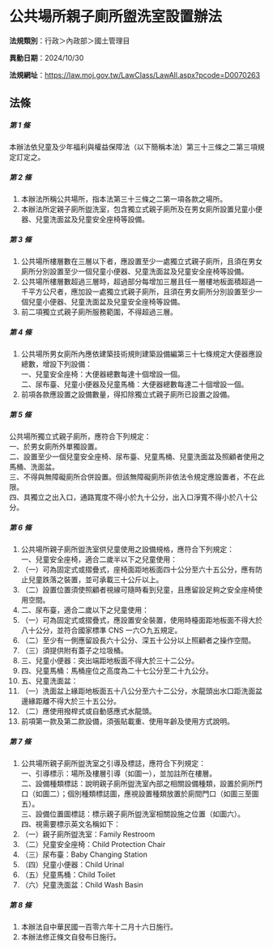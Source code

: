 # 公共場所親子廁所盥洗室設置辦法

**法規類別**：行政＞內政部＞國土管理目

**異動日期**：2024/10/30  

**法規網址**：https://law.moj.gov.tw/LawClass/LawAll.aspx?pcode=D0070263





## 法條
##### 第 1 條
本辦法依兒童及少年福利與權益保障法（以下簡稱本法）第三十三條之二第三項規定訂定之。

##### 第 2 條
1. 本辦法所稱公共場所，指本法第三十三條之二第一項各款之場所。
1. 本辦法所定親子廁所盥洗室，包含獨立式親子廁所及在男女廁所設置兒童小便器、兒童洗面盆及兒童安全座椅等設備。

##### 第 3 條
1. 公共場所樓層數在三層以下者，應設置至少一處獨立式親子廁所，且須在男女廁所分別設置至少一個兒童小便器、兒童洗面盆及兒童安全座椅等設備。
1. 公共場所樓層數超過三層時，超過部分每增加三層且任一層樓地板面積超過一千平方公尺者，應加設一處獨立式親子廁所，且須在男女廁所分別設置至少一個兒童小便器、兒童洗面盆及兒童安全座椅等設備。
1. 前二項獨立式親子廁所服務範圍，不得超過三層。

##### 第 4 條
1. 公共場所男女廁所內應依建築技術規則建築設備編第三十七條規定大便器應設總數，增設下列設備：  
一、兒童安全座椅：大便器總數每達十個增設一個。  
二、尿布臺、兒童小便器及兒童馬桶：大便器總數每達二十個增設一個。
1. 前項各款應設置之設備數量，得扣除獨立式親子廁所已設置之設備。

##### 第 5 條
公共場所獨立式親子廁所，應符合下列規定：  
一、於男女廁所外單獨設置。  
二、設置至少一個兒童安全座椅、尿布臺、兒童馬桶、兒童洗面盆及照顧者使用之馬桶、洗面盆。  
三、不得與無障礙廁所合併設置。但該無障礙廁所非依法令規定應設置者，不在此限。  
四、具獨立之出入口，通路寬度不得小於九十公分，出入口淨寬不得小於八十公分。

##### 第 6 條
1. 公共場所親子廁所盥洗室供兒童使用之設備規格，應符合下列規定：  
一、兒童安全座椅，適合二歲半以下之兒童使用：
1. （一）可為固定式或摺疊式，座椅面距地板面四十公分至六十五公分，應有防止兒童跌落之裝置，並可承載三十公斤以上。
1. （二）設置位置須使照顧者視線可隨時看到兒童，且應留設足夠之安全座椅使用空間。
1. 二、尿布臺，適合二歲以下之兒童使用：
1. （一）可為固定式或摺疊式，應設置安全裝置，使用時檯面距地板面不得大於八十公分，並符合國家標準 CNS  一六○九五規定。
1. （二）至少有一側應留設長六十公分、深五十公分以上照顧者之操作空間。
1. （三）須提供附有蓋子之垃圾桶。
1. 三、兒童小便器：突出端距地板面不得大於三十二公分。
1. 四、兒童馬桶：馬桶座位之高度為二十七公分至二十九公分。
1. 五、兒童洗面盆：
1. （一）洗面盆上緣距地板面五十八公分至六十二公分，水龍頭出水口距洗面盆邊緣距離不得大於三十五公分。
1. （二）應使用撥桿式或自動感應式水龍頭。
1. 前項第一款及第二款設備，須張貼載重、使用年齡及使用方式說明。

##### 第 7 條
1. 公共場所親子廁所盥洗室之引導及標誌，應符合下列規定：  
一、引導標示：場所及樓層引導（如圖一），並加註所在樓層。  
二、設備種類標誌：說明親子廁所盥洗室內部之相關設備種類，設置於廁所門口（如圖二）；個別種類標誌圖，應視設置種類放置於廁間門口（如圖三至圖五）。  
三、設備位置圖標誌：標示親子廁所盥洗室相關設施之位置（如圖六）。  
四、視需要標示英文名稱如下：
1. （一）親子廁所盥洗室：Family Restroom
1. （二）兒童安全座椅：Child Protection Chair
1. （三）尿布臺：Baby Changing Station
1. （四）兒童小便器：Child Urinal
1. （五）兒童馬桶：Child Toilet
1. （六）兒童洗面盆：Child Wash Basin

##### 第 8 條
1. 本辦法自中華民國一百零六年十二月十六日施行。
1. 本辦法修正條文自發布日施行。


